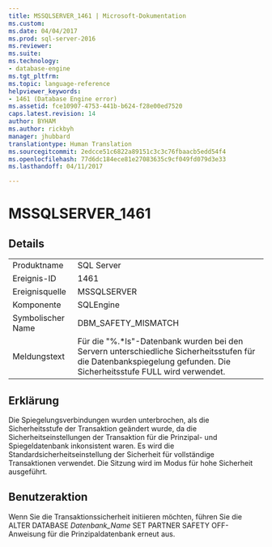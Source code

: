 ```yaml
---
title: MSSQLSERVER_1461 | Microsoft-Dokumentation
ms.custom: 
ms.date: 04/04/2017
ms.prod: sql-server-2016
ms.reviewer: 
ms.suite: 
ms.technology:
- database-engine
ms.tgt_pltfrm: 
ms.topic: language-reference
helpviewer_keywords:
- 1461 (Database Engine error)
ms.assetid: fce10907-4753-441b-b624-f28e00ed7520
caps.latest.revision: 14
author: BYHAM
ms.author: rickbyh
manager: jhubbard
translationtype: Human Translation
ms.sourcegitcommit: 2edcce51c6822a89151c3c3c76fbaacb5edd54f4
ms.openlocfilehash: 77d6dc184ece81e27083635c9cf049fd079d3e33
ms.lasthandoff: 04/11/2017

---
```

# <a name="mssqlserver1461"></a>MSSQLSERVER_1461
  
## <a name="details"></a>Details  
  
|||  
|-|-|  
|Produktname|SQL Server|  
|Ereignis-ID|1461|  
|Ereignisquelle|MSSQLSERVER|  
|Komponente|SQLEngine|  
|Symbolischer Name|DBM_SAFETY_MISMATCH|  
|Meldungstext|Für die "%.*ls"-Datenbank wurden bei den Servern unterschiedliche Sicherheitsstufen für die Datenbankspiegelung gefunden. Die Sicherheitsstufe FULL wird verwendet.|  
  
## <a name="explanation"></a>Erklärung  
Die Spiegelungsverbindungen wurden unterbrochen, als die Sicherheitsstufe der Transaktion geändert wurde, da die Sicherheitseinstellungen der Transaktion für die Prinzipal- und Spiegeldatenbank inkonsistent waren. Es wird die Standardsicherheitseinstellung der Sicherheit für vollständige Transaktionen verwendet. Die Sitzung wird im Modus für hohe Sicherheit ausgeführt.  
  
## <a name="user-action"></a>Benutzeraktion  
Wenn Sie die Transaktionssicherheit initiieren möchten, führen Sie die ALTER DATABASE *Datenbank_Name* SET PARTNER SAFETY OFF-Anweisung für die Prinzipaldatenbank erneut aus.  
  

